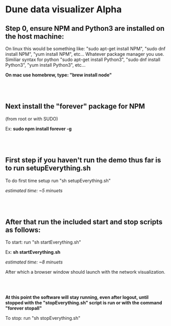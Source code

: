 # Dune data visualizer Alpha

## Step 0, ensure NPM and Python3 are installed on the host machine:

On linux this would be something like: "sudo apt-get install NPM", "sudo dnf install NPM", "yum install NPM", etc... Whatever package manager you use.
<br>
Similiar syntax for python "sudo apt-get install Python3", "sudo dnf install Python3", "yum install Python3", etc...

**On mac use homebrew, type: "brew install node"**

<br>
<br>

## Next install the "forever" package for NPM

(from root or with SUDO)

Ex: **sudo npm install forever -g**

<br>
<br>

## First step if you haven't run the demo thus far is to run setupEverything.sh

To do first time setup run "sh setupEverything.sh"

*estimated time: ~5 minuets*

<br>
<br>

## After that run the included start and stop scripts as follows:

To start: run "sh startEverything.sh"

Ex: **sh startEverything.sh**

*estimated time: ~8 minuets*

After which a browser window should launch with the network visualization.

<br>
<br>

**At this point the software will stay running, even after logout, until stopped with the "stopEverything.sh" script is run or with the command "forever stopall"**

To stop: run "sh stopEverything.sh"
